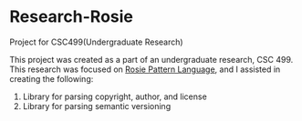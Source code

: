 # Research-Rosie
Project for CSC499(Undergraduate Research)

This project was created as a part of an undergraduate research, CSC 499.<br/>
This research was focused on [Rosie Pattern Language](https://gitlab.com/rosie-pattern-language/rosie#rosie-pattern-language-rpl), and I assisted in creating the following:
1. Library for parsing copyright, author, and license
2. Library for parsing semantic versioning

